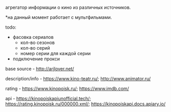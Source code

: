агрегатор информации о кино из различных источников.

*на данный момент работает с мультфильмами.

todo:
 * фасовка сериалов
    - кол-во сезонов
    - кол-во серий
    - номер серии для каждой серии
 * подключение прокси

base source -
http://arjlover.net/

description/info -
https://www.kino-teatr.ru/;
http://www.animator.ru/

rating -
https://www.kinopoisk.ru/;
https://www.imdb.com/

api -
https://kinopoiskapiunofficial.tech/;
https://rating.kinopoisk.ru/000000.xml/;
https://kinopoiskapi.docs.apiary.io/

